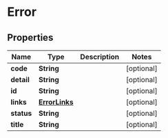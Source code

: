 

# Error

## Properties

Name | Type | Description | Notes
------------ | ------------- | ------------- | -------------
**code** | **String** |  |  [optional]
**detail** | **String** |  |  [optional]
**id** | **String** |  |  [optional]
**links** | [**ErrorLinks**](ErrorLinks.md) |  |  [optional]
**status** | **String** |  |  [optional]
**title** | **String** |  |  [optional]



